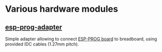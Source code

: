 # Various hardware modules

## [esp-prog-adapter](esp-prog-adapter)

Simple adapter allowing to connect [ESP-PROG board](https://docs.espressif.com/projects/espressif-esp-iot-solution/en/latest/hw-reference/ESP-Prog_guide.html)
to breadboard, using provided IDC cables (1.27mm pitch).

